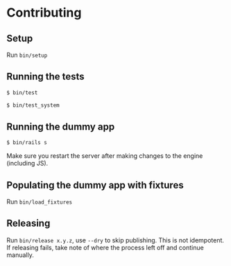 # Contributing

## Setup

Run `bin/setup`

## Running the tests

```bash
$ bin/test
```

```bash
$ bin/test_system
```

## Running the dummy app

```bash
$ bin/rails s
```

Make sure you restart the server after making changes to the engine (including JS).

## Populating the dummy app with fixtures

Run `bin/load_fixtures`

## Releasing

Run `bin/release x.y.z`, use `--dry` to skip publishing. This is not idempotent. If releasing fails, take note of where the process left off and continue manually.
